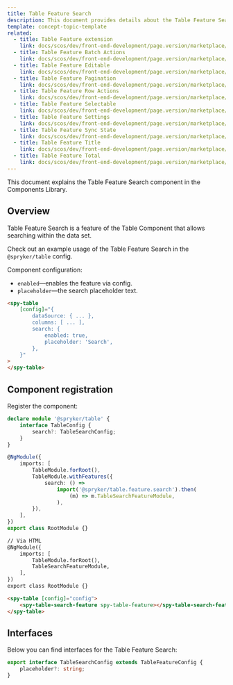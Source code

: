 ```yaml
---
title: Table Feature Search
description: This document provides details about the Table Feature Search component in the Components Library.
template: concept-topic-template
related:
  - title: Table Feature extension
    link: docs/scos/dev/front-end-development/page.version/marketplace/table-design/table-features/index.html
  - title: Table Feature Batch Actions
    link: docs/scos/dev/front-end-development/page.version/marketplace/table-design/table-features/table-feature-batch-actions.html
  - title: Table Feature Editable
    link: docs/scos/dev/front-end-development/page.version/marketplace/table-design/table-features/table-feature-editable.html
  - title: Table Feature Pagination
    link: docs/scos/dev/front-end-development/page.version/marketplace/table-design/table-features/table-feature-pagination.html
  - title: Table Feature Row Actions
    link: docs/scos/dev/front-end-development/page.version/marketplace/table-design/table-features/table-feature-row-actions.html
  - title: Table Feature Selectable
    link: docs/scos/dev/front-end-development/page.version/marketplace/table-design/table-features/table-feature-selectable.html
  - title: Table Feature Settings
    link: docs/scos/dev/front-end-development/page.version/marketplace/table-design/table-features/table-feature-settings.html
  - title: Table Feature Sync State
    link: docs/scos/dev/front-end-development/page.version/marketplace/table-design/table-features/table-feature-sync-state.html
  - title: Table Feature Title
    link: docs/scos/dev/front-end-development/page.version/marketplace/table-design/table-features/table-feature-title.html
  - title: Table Feature Total
    link: docs/scos/dev/front-end-development/page.version/marketplace/table-design/table-features/table-feature-total.html
---
```


This document explains the Table Feature Search component in the Components Library.

## Overview

Table Feature Search is a feature of the Table Component that allows searching within the data set.

Check out an example usage of the Table Feature Search in the `@spryker/table` config.

Component configuration:

- `enabled`—enables the feature via config.  
- `placeholder`—the search placeholder text.

```html
<spy-table
    [config]="{
        dataSource: { ... },
        columns: [ ... ],
        search: {
            enabled: true,
            placeholder: 'Search',
        },                                                                                       
    }"
>
</spy-table>
```

## Component registration

Register the component:

```ts
declare module '@spryker/table' {
    interface TableConfig {
        search?: TableSearchConfig;
    }
}

@NgModule({
    imports: [
        TableModule.forRoot(),
        TableModule.withFeatures({
            search: () =>
                import('@spryker/table.feature.search').then(
                    (m) => m.TableSearchFeatureModule,
                ),
        }),
    ],
})
export class RootModule {}
```

```html
// Via HTML
@NgModule({
    imports: [
        TableModule.forRoot(),
        TableSearchFeatureModule,
    ],
})
export class RootModule {}

<spy-table [config]="config">
    <spy-table-search-feature spy-table-feature></spy-table-search-feature>
</spy-table>
```

## Interfaces

Below you can find interfaces for the Table Feature Search:

```ts
export interface TableSearchConfig extends TableFeatureConfig {
    placeholder?: string;
}
```
